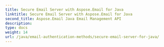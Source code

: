 ```yaml
---
title: Secure Email Server with Aspose.Email for Java
linktitle: Secure Email Server with Aspose.Email for Java
second_title: Aspose.Email Java Email Management API
description: 
type: docs
weight: 14
url: /java/email-authentication-methods/secure-email-server-for-java/
---
```

